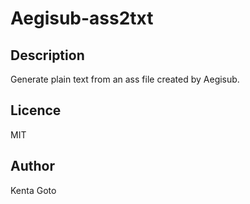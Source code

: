 # Aegisub-ass2txt


## Description  
Generate plain text from an ass file created by Aegisub.  

## Licence  
MIT  

## Author  
Kenta Goto
